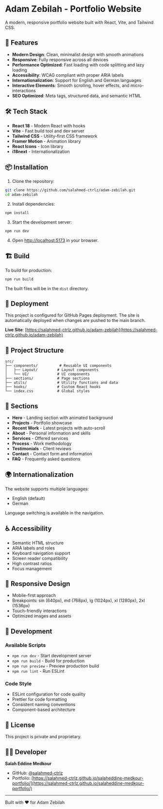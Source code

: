 # Adam Zebilah - Portfolio Website

A modern, responsive portfolio website built with React, Vite, and Tailwind CSS.

## 🚀 Features

- **Modern Design**: Clean, minimalist design with smooth animations
- **Responsive**: Fully responsive across all devices
- **Performance Optimized**: Fast loading with code splitting and lazy loading
- **Accessibility**: WCAG compliant with proper ARIA labels
- **Internationalization**: Support for English and German languages
- **Interactive Elements**: Smooth scrolling, hover effects, and micro-interactions
- **SEO Optimized**: Meta tags, structured data, and semantic HTML

## 🛠️ Tech Stack

- **React 18** - Modern React with hooks
- **Vite** - Fast build tool and dev server
- **Tailwind CSS** - Utility-first CSS framework
- **Framer Motion** - Animation library
- **React Icons** - Icon library
- **i18next** - Internationalization

## 📦 Installation

1. Clone the repository:
```bash
git clone https://github.com/salahmed-ctrlz/adam-zebilah.git
cd adam-zebilah
```

2. Install dependencies:
```bash
npm install
```

3. Start the development server:
```bash
npm run dev
```

4. Open [http://localhost:5173](http://localhost:5173) in your browser.

## 🏗️ Build

To build for production:

```bash
npm run build
```

The built files will be in the `dist` directory.

## 🚀 Deployment

This project is configured for GitHub Pages deployment. The site is automatically deployed when changes are pushed to the main branch.

**Live Site**: [https://salahmed-ctrlz.github.io/adam-zebilah](https://salahmed-ctrlz.github.io/adam-zebilah)

## 📁 Project Structure

```
src/
├── components/          # Reusable UI components
│   ├── Layout/         # Layout components
│   └── UI/             # UI components
├── sections/           # Page sections
├── utils/              # Utility functions and data
├── hooks/              # Custom React hooks
└── index.css           # Global styles
```

## 🎨 Sections

- **Hero** - Landing section with animated background
- **Projects** - Portfolio showcase
- **Recent Work** - Latest projects with auto-scroll
- **About** - Personal information and skills
- **Services** - Offered services
- **Process** - Work methodology
- **Testimonials** - Client reviews
- **Contact** - Contact form and information
- **FAQ** - Frequently asked questions

## 🌍 Internationalization

The website supports multiple languages:
- English (default)
- German

Language switching is available in the navigation.

## ♿ Accessibility

- Semantic HTML structure
- ARIA labels and roles
- Keyboard navigation support
- Screen reader compatibility
- High contrast ratios
- Focus management

## 📱 Responsive Design

- Mobile-first approach
- Breakpoints: sm (640px), md (768px), lg (1024px), xl (1280px), 2xl (1536px)
- Touch-friendly interactions
- Optimized images and assets

## 🔧 Development

### Available Scripts

- `npm run dev` - Start development server
- `npm run build` - Build for production
- `npm run preview` - Preview production build
- `npm run lint` - Run ESLint

### Code Style

- ESLint configuration for code quality
- Prettier for code formatting
- Consistent naming conventions
- Component-based architecture

## 📄 License

This project is private and proprietary.

## 👨‍💻 Developer

**Salah Eddine Medkour**
- GitHub: [@salahmed-ctrlz](https://github.com/salahmed-ctrlz)
- Portfolio: [https://salahmed-ctrlz.github.io/salaheddine-medkour-portfolio/](https://salahmed-ctrlz.github.io/salaheddine-medkour-portfolio/)

---

Built with ❤️ for Adam Zebilah